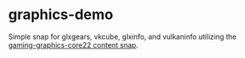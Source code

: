 # graphics-demo

Simple snap for glxgears, vkcube, glxinfo, and vulkaninfo utilizing the [gaming-graphics-core22 content snap](https://github.com/canonical/gaming-graphics/).